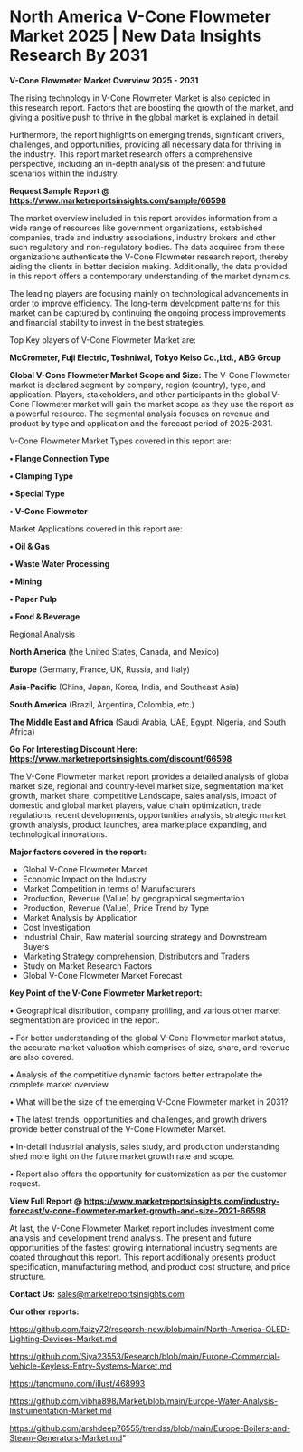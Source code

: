 # North America V-Cone Flowmeter Market 2025 | New Data Insights Research By 2031

<Strong> V-Cone Flowmeter Market Overview 2025 - 2031</strong>

The rising technology in V-Cone Flowmeter Market is also depicted in this research report. Factors that are boosting the growth of the market, and giving a positive push to thrive in the global market is explained in detail.

Furthermore, the report highlights on emerging trends, significant drivers, challenges, and opportunities, providing all necessary data for thriving in the industry. This report market research offers a comprehensive perspective, including an in-depth analysis of the present and future scenarios within the industry.

<strong>Request Sample Report @ <a href=https://www.marketreportsinsights.com/sample/66598>https://www.marketreportsinsights.com/sample/66598</a></strong>

The market overview included in this report provides information from a wide range of resources like government organizations, established companies, trade and industry associations, industry brokers and other such regulatory and non-regulatory bodies. The data acquired from these organizations authenticate the V-Cone Flowmeter research report, thereby aiding the clients in better decision making. Additionally, the data provided in this report offers a contemporary understanding of the market dynamics.

The leading players are focusing mainly on technological advancements in order to improve efficiency. The long-term development patterns for this market can be captured by continuing the ongoing process improvements and financial stability to invest in the best strategies.

Top Key players of V-Cone Flowmeter Market are:

<strong>McCrometer, Fuji Electric, Toshniwal, Tokyo Keiso Co.,Ltd., ABG Group</strong>

<strong><b>Global V-Cone Flowmeter Market Scope and Size:</b></strong>
The V-Cone Flowmeter market is declared segment by company, region (country), type, and application. Players, stakeholders, and other participants in the global V-Cone Flowmeter market will gain the market scope as they use the report as a powerful resource. The segmental analysis focuses on revenue and product by type and application and the forecast period of 2025-2031.

V-Cone Flowmeter Market Types covered in this report are:

<strong>• Flange Connection Type

• Clamping Type

• Special Type

• V-Cone Flowmeter</strong>

Market Applications covered in this report are:

<strong>• Oil & Gas

• Waste Water Processing

• Mining

• Paper Pulp

• Food & Beverage</strong> 

Regional Analysis

<strong>North America</strong> (the United States, Canada, and Mexico)

<strong>Europe</strong> (Germany, France, UK, Russia, and Italy)

<strong>Asia-Pacific</strong> (China, Japan, Korea, India, and Southeast Asia)

<strong>South America</strong> (Brazil, Argentina, Colombia, etc.)

<strong>The Middle East and Africa</strong> (Saudi Arabia, UAE, Egypt, Nigeria, and South Africa)

<strong>Go For Interesting Discount Here: <a href=https://www.marketreportsinsights.com/discount/66598>https://www.marketreportsinsights.com/discount/66598</a></strong>

The V-Cone Flowmeter market report provides a detailed analysis of global market size, regional and country-level market size, segmentation market growth, market share, competitive Landscape, sales analysis, impact of domestic and global market players, value chain optimization, trade regulations, recent developments, opportunities analysis, strategic market growth analysis, product launches, area marketplace expanding, and technological innovations.

<strong><b>Major factors covered in the report:</b></strong>
<ul>
  <li>Global V-Cone Flowmeter Market </li>
  <li>Economic Impact on the Industry</li>
  <li>Market Competition in terms of Manufacturers</li>
  <li>Production, Revenue (Value) by geographical segmentation</li>
  <li>Production, Revenue (Value), Price Trend by Type</li>
  <li>Market Analysis by Application</li>
  <li>Cost Investigation</li>
  <li>Industrial Chain, Raw material sourcing strategy and Downstream Buyers</li>
  <li>Marketing Strategy comprehension, Distributors and Traders</li>
  <li>Study on Market Research Factors</li>
  <li>Global V-Cone Flowmeter Market Forecast</li>
</ul>

<strong><b>Key Point of the V-Cone Flowmeter Market report:</b></strong>

• Geographical distribution, company profiling, and various other market segmentation are provided in the report.

• For better understanding of the global V-Cone Flowmeter market status, the accurate market valuation which comprises of size, share, and revenue are also covered.

• Analysis of the competitive dynamic factors better extrapolate the complete market overview

• What will be the size of the emerging V-Cone Flowmeter market in 2031?

• The latest trends, opportunities and challenges, and growth drivers provide better construal of the V-Cone Flowmeter Market.

• In-detail industrial analysis, sales study, and production understanding shed more light on the future market growth rate and scope.

• Report also offers the opportunity for customization as per the customer request.

<strong><b>View Full Report @ <a href=https://www.marketreportsinsights.com/industry-forecast/v-cone-flowmeter-market-growth-and-size-2021-66598>https://www.marketreportsinsights.com/industry-forecast/v-cone-flowmeter-market-growth-and-size-2021-66598</a></b></strong>


At last, the V-Cone Flowmeter Market report includes investment come analysis and development trend analysis. The present and future opportunities of the fastest growing international industry segments are coated throughout this report. This report additionally presents product specification, manufacturing method, and product cost structure, and price structure.

<strong>Contact Us:</strong>
sales@marketreportsinsights.com

<strong>Our other reports:</strong>

<a href=https://github.com/faizy72/research-new/blob/main/North-America-OLED-Lighting-Devices-Market.md>https://github.com/faizy72/research-new/blob/main/North-America-OLED-Lighting-Devices-Market.md</a>

<a href=https://github.com/Siya23553/Research/blob/main/Europe-Commercial-Vehicle-Keyless-Entry-Systems-Market.md>https://github.com/Siya23553/Research/blob/main/Europe-Commercial-Vehicle-Keyless-Entry-Systems-Market.md</a>

<a href=https://tanomuno.com/illust/468993>https://tanomuno.com/illust/468993</a>

<a href=https://github.com/vibha898/Market/blob/main/Europe-Water-Analysis-Instrumentation-Market.md>https://github.com/vibha898/Market/blob/main/Europe-Water-Analysis-Instrumentation-Market.md</a>

<a href=https://github.com/arshdeep76555/trendss/blob/main/Europe-Boilers-and-Steam-Generators-Market.md>https://github.com/arshdeep76555/trendss/blob/main/Europe-Boilers-and-Steam-Generators-Market.md</a>"
